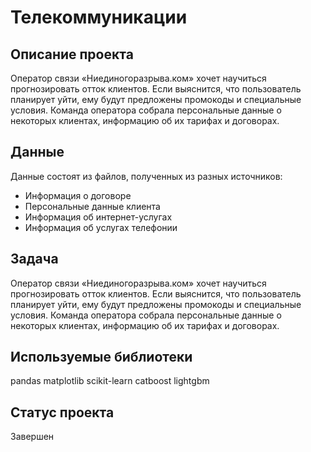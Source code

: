 # Телекоммуникации


## Описание проекта

Оператор связи «Ниединогоразрыва.ком» хочет научиться прогнозировать отток клиентов. Если выяснится, что пользователь планирует уйти, ему будут предложены промокоды и специальные условия. Команда оператора собрала персональные данные о некоторых клиентах, информацию об их тарифах и договорах. 


## Данные

Данные состоят из файлов, полученных из разных источников:
- Информация о договоре
- Персональные данные клиента
- Информация об интернет-услугах
- Информация об услугах телефонии


## Задача

Оператор связи «Ниединогоразрыва.ком» хочет научиться прогнозировать отток клиентов. Если выяснится, что пользователь планирует уйти, ему будут предложены промокоды и специальные условия. Команда оператора собрала персональные данные о некоторых клиентах, информацию об их тарифах и договорах.   


## Используемые библиотеки

pandas matplotlib scikit-learn catboost lightgbm

## Статус проекта

Завершен
